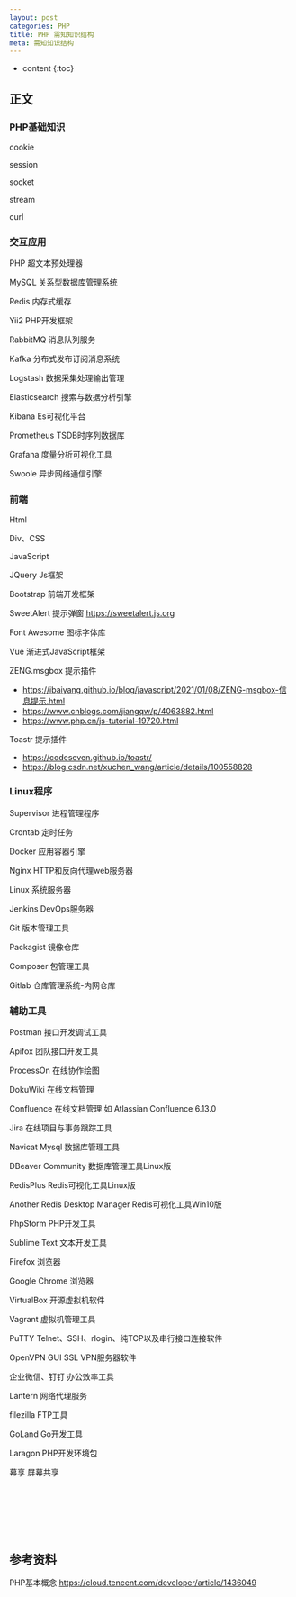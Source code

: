 ```yaml
---
layout: post
categories: PHP
title: PHP 需知知识结构
meta: 需知知识结构
---
```

* content
{:toc}

## 正文

### PHP基础知识

cookie

session

socket

stream

curl

### 交互应用

PHP                  超文本预处理器

MySQL                关系型数据库管理系统

Redis                内存式缓存

Yii2                 PHP开发框架

RabbitMQ             消息队列服务

Kafka                分布式发布订阅消息系统

Logstash             数据采集处理输出管理

Elasticsearch        搜索与数据分析引擎

Kibana               Es可视化平台

Prometheus           TSDB时序列数据库

Grafana              度量分析可视化工具

Swoole               异步网络通信引擎

### 前端

Html

Div、CSS 

JavaScript

JQuery         Js框架

Bootstrap      前端开发框架

SweetAlert     提示弹窗  <https://sweetalert.js.org>

Font Awesome   图标字体库

Vue            渐进式JavaScript框架

ZENG.msgbox    提示插件  
* <https://ibaiyang.github.io/blog/javascript/2021/01/08/ZENG-msgbox-信息提示.html>
* <https://www.cnblogs.com/jiangqw/p/4063882.html>  
* <https://www.php.cn/js-tutorial-19720.html>

Toastr         提示插件  
* <https://codeseven.github.io/toastr/>
* <https://blog.csdn.net/xuchen_wang/article/details/100558828>


### Linux程序

Supervisor     进程管理程序

Crontab        定时任务

Docker         应用容器引擎

Nginx          HTTP和反向代理web服务器

Linux          系统服务器

Jenkins        DevOps服务器

Git            版本管理工具

Packagist      镜像仓库

Composer       包管理工具 

Gitlab         仓库管理系统-内网仓库

### 辅助工具

Postman        接口开发调试工具

Apifox         团队接口开发工具

ProcessOn      在线协作绘图

DokuWiki       在线文档管理

Confluence     在线文档管理     如 Atlassian Confluence 6.13.0

Jira           在线项目与事务跟踪工具

Navicat Mysql           数据库管理工具

DBeaver Community       数据库管理工具Linux版

RedisPlus               Redis可视化工具Linux版

Another Redis Desktop Manager      Redis可视化工具Win10版

PhpStorm                PHP开发工具

Sublime Text            文本开发工具

Firefox                 浏览器

Google Chrome           浏览器

VirtualBox              开源虚拟机软件

Vagrant                 虚拟机管理工具

PuTTY                   Telnet、SSH、rlogin、纯TCP以及串行接口连接软件       

OpenVPN GUI             SSL VPN服务器软件            

企业微信、钉钉          办公效率工具

Lantern                 网络代理服务

filezilla               FTP工具

GoLand                  Go开发工具

Laragon                 PHP开发环境包

幕享                    屏幕共享


<br/><br/><br/><br/><br/>
## 参考资料

PHP基本概念 <https://cloud.tencent.com/developer/article/1436049>



